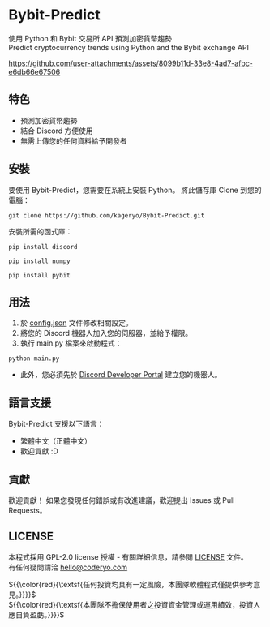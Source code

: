 # Bybit-Predict
使用 Python 和 Bybit 交易所 API 預測加密貨幣趨勢  
Predict cryptocurrency trends using Python and the Bybit exchange API

https://github.com/user-attachments/assets/8099b11d-33e8-4ad7-afbc-e6db66e67506

## 特色

- 預測加密貨幣趨勢
- 結合 Discord 方便使用
- 無需上傳您的任何資料給予開發者
  
## 安裝

要使用 Bybit-Predict，您需要在系統上安裝 Python。 將此儲存庫 Clone 到您的電腦：
````
git clone https://github.com/kageryo/Bybit-Predict.git
````

安裝所需的函式庫：

````
pip install discord
````
````
pip install numpy
````
````
pip install pybit
````

## 用法
1. 於 [config.json](src/config.json) 文件修改相關設定。
2. 將您的 Discord 機器人加入您的伺服器，並給予權限。
3. 執行 main.py 檔案來啟動程式：

````
python main.py
````

- 此外，您必須先於 [Discord Developer Portal](https://discord.com/developers/applications) 建立您的機器人。  

## 語言支援

Bybit-Predict 支援以下語言：
- 繁體中文（正體中文）
- 歡迎貢獻 :D

## 貢獻

歡迎貢獻！ 如果您發現任何錯誤或有改進建議，歡迎提出 Issues 或 Pull Requests。

## LICENSE

本程式採用 GPL-2.0 license 授權 - 有關詳細信息，請參閱 [LICENSE](LICENSE) 文件。  
有任何疑問請洽 hello@coderyo.com
  
${{\color{red}{\textsf{任何投資均具有一定風險，本團隊軟體程式僅提供參考意見。}}}}\$  
${{\color{red}{\textsf{本團隊不擔保使用者之投資資金管理或運用績效，投資人應自負盈虧。}}}}\$
